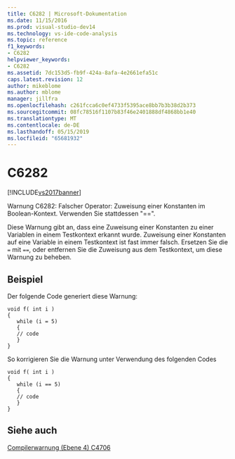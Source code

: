 ```yaml
---
title: C6282 | Microsoft-Dokumentation
ms.date: 11/15/2016
ms.prod: visual-studio-dev14
ms.technology: vs-ide-code-analysis
ms.topic: reference
f1_keywords:
- C6282
helpviewer_keywords:
- C6282
ms.assetid: 7dc153d5-fb9f-424a-8afa-4e2661efa51c
caps.latest.revision: 12
author: mikeblome
ms.author: mblome
manager: jillfra
ms.openlocfilehash: c261fcca6c0ef4733f5395ace8bb7b3b38d2b373
ms.sourcegitcommit: 08fc78516f1107b83f46e2401888df4868bb1e40
ms.translationtype: MT
ms.contentlocale: de-DE
ms.lasthandoff: 05/15/2019
ms.locfileid: "65681932"
---
```

# <a name="c6282"></a>C6282
[!INCLUDE[vs2017banner](../includes/vs2017banner.md)]

Warnung C6282: Falscher Operator: Zuweisung einer Konstanten im Boolean-Kontext. Verwenden Sie stattdessen "==".  
  
 Diese Warnung gibt an, dass eine Zuweisung einer Konstanten zu einer Variablen in einem Testkontext erkannt wurde. Zuweisung einer Konstanten auf eine Variable in einem Testkontext ist fast immer falsch. Ersetzen Sie die `=` mit `==`, oder entfernen Sie die Zuweisung aus dem Testkontext, um diese Warnung zu beheben.  
  
## <a name="example"></a>Beispiel  
 Der folgende Code generiert diese Warnung:  
  
```  
void f( int i )  
{  
   while (i = 5)  
   {  
   // code    
   }  
}  
```  
  
 So korrigieren Sie die Warnung unter Verwendung des folgenden Codes  
  
```  
void f( int i )  
{  
   while (i == 5)  
   {  
   // code    
   }  
}  
```  
  
## <a name="see-also"></a>Siehe auch  
 [Compilerwarnung (Ebene 4) C4706](https://msdn.microsoft.com/library/89cd3f4f-812c-4a4b-9426-65a5a6d1b99c)
